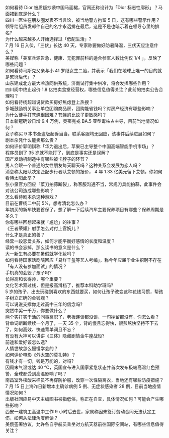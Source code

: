 如何看待 Dior 被质疑抄袭中国马面裙，官网还称设计为「Dior 标志性廓形」？马面裙到底是什么？  
四川一医生在朋友圈发表不当言论，被当地警方拘留 5 日，这有哪些警示作用？  
领导给组员发邮件自己的名字永远排在最后，这是不是也暗示着在领导心里的排名?  
为什么越来越多人开始选择过「低配生活」?  
7 月 16 日入伏，「三伏」长达 40 天，专家称要做好防暑降温，三伏天应注意什么？  
美媒称「美军兵源告急，健康、无犯罪前科的适合参军人数比例仅 1/4 」，反映了哪些问题？  
如何看待马斯克父亲与小 41 岁继女生二胎，并表示「我们在地球上唯一的目的就是繁衍后代」？  
山东建成北方最大冷热同供系统，济南试行集中供冷，将会发挥哪些作用？  
四川阆中终止起价 1.8 亿拍卖食堂经营权，哪些信息值得关注？此前的拍卖公告合理吗？  
如何看待杨超越说贷款买房好焦虑登上热搜？  
多城鼓励机关事业单位团购商品房，团购能省钱吗？对房产经济有哪些影响？  
为什么徒手打苍蝇很困难？苍蝇的比蚊子更敏感吗？  
日本新冠确诊日增 9.4 万例，奥密克戎 BA.5 亚型毒株占主导，目前当地情况如何？  
女子称买 9 本书全盗版起诉当当，联系客服均无回应，该事件后续进展如何？  
剧本杀凭什么能卖那么贵？  
如何评价郭明錤称「华为退出后，苹果已主导整个中国高端智能手机市场」？  
程序员到了 35 岁就不能打了，到底是事实还是误解？  
国产发动机制造中有哪些被卡脖子的环节？  
男人会跟一个普通的女性朋友每天聊天吗？这种关系会发展为恋人吗？  
消息称太阳队决定匹配步行者队艾顿的报价， 4 年 1.33 亿美元留下艾顿，你如何看待太阳此举？  
张小泉官方回应「菜刀拍蒜断裂」，称客服沟通不当，常规刀具能拍蒜，此事件会对该公司造成哪些影响？  
怎么看待剧本杀这种游戏？  
目前在曹杨二中前 5%，想考清北怎么办？  
年初买的新车快要首保了，想了解一下后续汽车主要保养项目有哪些？保养周期是多久？  
你有哪些回想起来就「尴尬」的往事？  
《王者荣耀》射手怎么对付上官婉儿？  
什么才是真正的善？  
经营一段恋爱关系，如何才能平衡好感情的长度和温度？  
读的书会忘掉，那么读书的意义是什么？  
大一新生有必要在暑假就学化妆吗？  
如何看待国家话剧院回应「易烊千玺等艺人考编」，称今年应届毕业生招聘不存在「有人没有参加面试」的情况？  
手机真的会毁了孩子吗?  
长得高和长得帅，哪个重要？  
文化艺术双过线，但是报高滑档了，推荐本科助学班吗?  
5 岁的孩子，出去玩碰到喜欢的东西就要买，如何让孩子改变这种花钱习惯，帮孩子树立正确的金钱观？  
可以说说支撑你走过高中三年的信念吗?  
突然中奖一千万，你要做什么？  
两个实打实干活的同事离职了，老板连谈都没谈，一句挽留都没有，你怎么看？  
背单词断断续续一个月了，一天 35 个，背的慢且忘得快，很煎熬快坚持不下去了，如何高效、快速背单词且不忘？  
有没有大神可以讲讲《三体》隐藏剧情金牛座战役?  
前途和爱好该怎么选?  
人情世故怎么慢慢学会的？  
如何评价电影《外太空的莫扎特》？  
有钱才有一切，钱是万能的，对吗?  
因周末气温或达 40 ℃，英国宣布进入国家紧急状态并首次发布极端高温红色预警，全球都受到高温影响了吗？  
南昌室外核酸采样员不再穿防护服，改穿一次性隔离衣，当地还有哪些防疫措施？  
7 月 15 日上海昨日新增本土确诊病例 5 例、无症状感染者 28 例，目前当地疫情情况如何？  
出版社回应易中天主编图书被指低俗，称正在自查，具体情况如何？可能会产生哪些影响？  
西安一建筑工高温中工作 9 小时后去世，家属称因未签订劳动合同无法认定工伤，如何从法律角度解读？  
美俄签署协议，允许各自宇航员乘坐对方航天器前往国际空间站，有哪些信息值得关注？  
